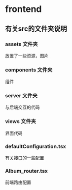 # frontend

## 有关src的文件夹说明

### assets 文件夹
放置了一些资源，图片

### components 文件夹
组件

### server 文件夹
与后端交互的代码

### views 文件夹
界面代码

### defaultConfiguration.tsx
有关接口的一些配置

### Album_router.tsx
前端路由配置
